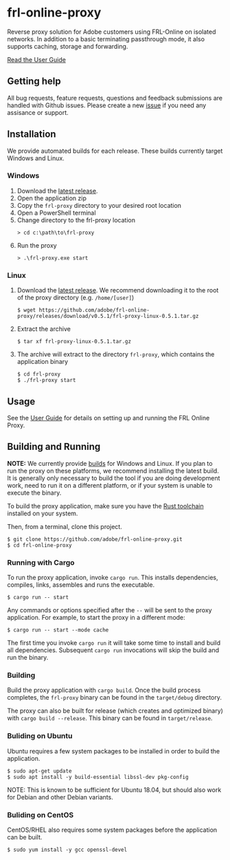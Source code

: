 # frl-online-proxy

Reverse proxy solution for Adobe customers using FRL-Online on isolated networks. In addition to a basic terminating passthrough mode, it
also supports caching, storage and forwarding.

[Read the User Guide](https://opensource.adobe.com/frl-online-proxy/)

## Getting help

All bug requests, feature requests, questions and feedback submissions are handled with Github issues. Please create a new
[issue](https://github.com/adobe/frl-online-proxy/issues) if you need any assisance or support.

## Installation

We provide automated builds for each release. These builds currently target Windows and Linux.

### Windows

1. Download the [latest release](https://github.com/adobe/frl-online-proxy/releases/latest).
2. Open the application zip
3. Copy the `frl-proxy` directory to your desired root location
4. Open a PowerShell terminal
5. Change directory to the frl-proxy location
   ```
   > cd c:\path\to\frl-proxy
   ```
6. Run the proxy
   ```
   > .\frl-proxy.exe start
   ```

### Linux

1. Download the [latest release](https://github.com/adobe/frl-online-proxy/releases/latest). We recommend downloading it to the root of the proxy directory (e.g. `/home/[user]`)
   ```
   $ wget https://github.com/adobe/frl-online-proxy/releases/download/v0.5.1/frl-proxy-linux-0.5.1.tar.gz
   ```
2. Extract the archive
   ```
   $ tar xf frl-proxy-linux-0.5.1.tar.gz
   ```
3. The archive will extract to the directory `frl-proxy`, which contains the application binary
   ```
   $ cd frl-proxy
   $ ./frl-proxy start
   ```

## Usage

See the [User Guide](https://opensource.adobe.com/frl-online-proxy/) for details on setting up and running the FRL Online Proxy.

## Building and Running

**NOTE:** We currently provide [builds](https://github.com/adobe/frl-online-proxy/releases/latest) for Windows and Linux. If you plan to run the proxy on these platforms, we recommend installing the latest build. It is generally only necessary to build the tool if you are doing development work, need to run it on a different platform, or if your system is unable to execute the binary.

To build the proxy application, make sure you have the [Rust toolchain](https://rustup.rs/) installed on your system.

Then, from a terminal, clone this project.

```
$ git clone https://github.com/adobe/frl-online-proxy.git
$ cd frl-online-proxy
```

### Running with Cargo

To run the proxy application, invoke `cargo run`. This installs dependencies, compiles, links, assembles and runs the executable.

```
$ cargo run -- start
```

Any commands or options specified after the `--` will be sent to the proxy application. For example, to start the proxy in a different mode:

```
$ cargo run -- start --mode cache
```

The first time you invoke `cargo run` it will take some time to install and build all dependencies. Subsequent `cargo run` invocations will skip the build and run the binary.

### Building

Build the proxy application with `cargo build`. Once the build process completes, the `frl-proxy` binary can be found in the `target/debug` directory.

The proxy can also be built for release (which creates and optimized binary) with `cargo build --release`. This binary can be found in `target/release`.

### Buliding on Ubuntu

Ubuntu requires a few system packages to be installed in order to build the application.

```
$ sudo apt-get update
$ sudo apt install -y build-essential libssl-dev pkg-config
```

NOTE: This is known to be sufficient for Ubuntu 18.04, but should also work for Debian and other Debian variants.

### Buliding on CentOS

CentOS/RHEL also requires some system packages before the application can be built.

```
$ sudo yum install -y gcc openssl-devel
```
